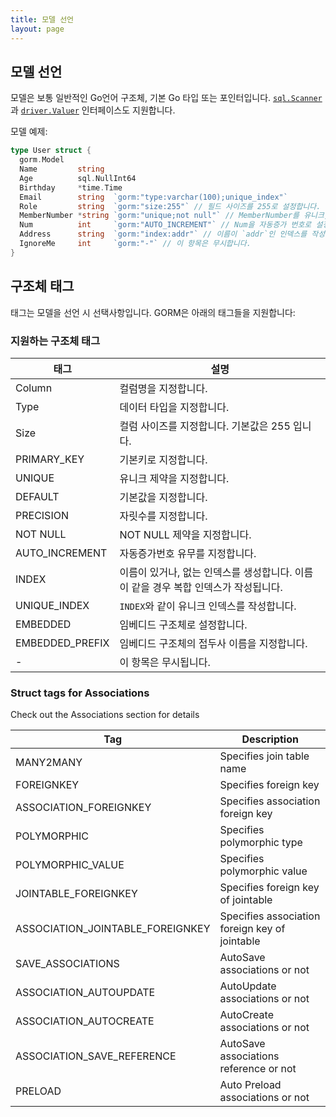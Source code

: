 ```yaml
---
title: 모델 선언
layout: page
---
```


## 모델 선언

모델은 보통 일반적인 Go언어 구조체, 기본 Go 타입 또는 포인터입니다. [`sql.Scanner`](https://golang.org/pkg/database/sql/#Scanner) 과 [`driver.Valuer`](https://golang.org/pkg/database/sql/driver/#Valuer) 인터페이스도 지원합니다.

모델 예제:

```go
type User struct {
  gorm.Model
  Name         string
  Age          sql.NullInt64
  Birthday     *time.Time
  Email        string  `gorm:"type:varchar(100);unique_index"`
  Role         string  `gorm:"size:255"` // 필드 사이즈를 255로 설정합니다.
  MemberNumber *string `gorm:"unique;not null"` // MemberNumber를 유니크, not null로 설정합니다.
  Num          int     `gorm:"AUTO_INCREMENT"` // Num을 자동증가 번호로 설정합니다.
  Address      string  `gorm:"index:addr"` // 이름이 `addr`인 인덱스를 작성합니다.
  IgnoreMe     int     `gorm:"-"` // 이 항목은 무시합니다.
}
```

## 구조체 태그

태그는 모델을 선언 시 선택사항입니다. GORM은 아래의 태그들을 지원합니다:

### 지원하는 구조체 태그

| 태그              | 설명                                               |
| --------------- | ------------------------------------------------ |
| Column          | 컬럼명을 지정합니다.                                      |
| Type            | 데이터 타입을 지정합니다.                                   |
| Size            | 컬럼 사이즈를 지정합니다. 기본값은 255 입니다.                     |
| PRIMARY_KEY     | 기본키로 지정합니다.                                      |
| UNIQUE          | 유니크 제약을 지정합니다.                                   |
| DEFAULT         | 기본값을 지정합니다.                                      |
| PRECISION       | 자릿수를 지정합니다.                                      |
| NOT NULL        | NOT NULL 제약을 지정합니다.                              |
| AUTO_INCREMENT  | 자동증가번호 유무를 지정합니다.                                |
| INDEX           | 이름이 있거나, 없는 인덱스를 생성합니다. 이름이 같을 경우 복합 인덱스가 작성됩니다. |
| UNIQUE_INDEX    | `INDEX`와 같이 유니크 인덱스를 작성합니다.                      |
| EMBEDDED        | 임베디드 구조체로 설정합니다.                                 |
| EMBEDDED_PREFIX | 임베디드 구조체의 접두사 이름을 지정합니다.                         |
| -               | 이 항목은 무시됩니다.                                     |

### Struct tags for Associations

Check out the Associations section for details

| Tag                                | Description                                    |
| ---------------------------------- | ---------------------------------------------- |
| MANY2MANY                          | Specifies join table name                      |
| FOREIGNKEY                         | Specifies foreign key                          |
| ASSOCIATION_FOREIGNKEY             | Specifies association foreign key              |
| POLYMORPHIC                        | Specifies polymorphic type                     |
| POLYMORPHIC_VALUE                  | Specifies polymorphic value                    |
| JOINTABLE_FOREIGNKEY               | Specifies foreign key of jointable             |
| ASSOCIATION_JOINTABLE_FOREIGNKEY | Specifies association foreign key of jointable |
| SAVE_ASSOCIATIONS                  | AutoSave associations or not                   |
| ASSOCIATION_AUTOUPDATE             | AutoUpdate associations or not                 |
| ASSOCIATION_AUTOCREATE             | AutoCreate associations or not                 |
| ASSOCIATION_SAVE_REFERENCE       | AutoSave associations reference or not         |
| PRELOAD                            | Auto Preload associations or not               |
